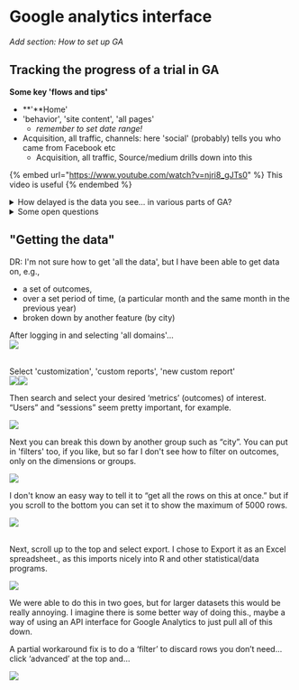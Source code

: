 # Google analytics interface

_Add section: How to set up GA_

## Tracking the progress of a trial in GA

**Some key 'flows and tips'**

* **'**Home'
* 'behavior', 'site content', 'all pages'
  * _remember to set date range!_&#x20;
* Acquisition, all traffic, channels: here 'social' (probably) tells you who came from Facebook etc
  * Acquisition, all traffic, Source/medium drills down into this

{% embed url="https://www.youtube.com/watch?v=njri8_gJTs0" %}
This video is useful
{% endembed %}

<details>

<summary>How delayed is the data you see... in various parts of GA?</summary>

[An article from Google's support](https://support.google.com/analytics/answer/1070983?hl=en#zippy=%2Cin-this-article) suggests there may be substantial delay. But does this only apply to sites with a great deal of traffic?

</details>

<details>

<summary>Some open questions</summary>

1. How to 'exclude your own testing the page' from GA results? &#x20;
2. How accurate are the timings presented?
3. How to get at unique _users_ for the key stats
4. Date filters don't seem to work on home page graphs ... choosing custom dates doesn't change it

</details>



## "Getting the data"

DR: I'm not sure how to get 'all the data', but I have been able to get data on, e.g.,

* a set of outcomes,
* over a set period of time, (a particular month and the same month in the previous year)
* broken down by another feature (by city)

After logging in and selecting 'all domains'...\
![](<../../.gitbook/assets/images\_moved/image (14).png>)

\
Select 'customization', 'custom reports', 'new custom report'\
![](<../../.gitbook/assets/images\_moved/image (11) (1) (1).png>)![](<../../.gitbook/assets/images\_moved/image (12) (1) (1).png>)

Then search and select your desired ‘metrics’ (outcomes) of interest. “Users” and “sessions” seem pretty important, for example.

![](<../../.gitbook/assets/images\_moved/image (19) (1) (1).png>)

Next you can break this down by another group such as “city”. You can put in 'filters' too, if you like, but so far I don't see how to filter on outcomes, only on the dimensions or groups.

![](<../../.gitbook/assets/images\_moved/image (2) (1).png>)

I don't know an easy way to tell it to “get all the rows on this at once.” but if you scroll to the bottom you can set it to show the maximum of 5000 rows.

![](<../../.gitbook/assets/images\_moved/image (16) (1).png>)

\
Next, scroll up to the top and select export. I chose to Export it as an Excel spreadsheet., as this imports nicely into R and other statistical/data programs.

![](<../../.gitbook/assets/images\_moved/image (25).png>)

We were able to do this in two goes, but for larger datasets this would be really annoying. I imagine there is some better way of doing this., maybe a way of using an API interface for Google Analytics to just pull all of this down.

A partial workaround fix is to do a ‘filter’ to discard rows you don’t need… click ‘advanced’ at the top and…

![](<../../.gitbook/assets/images\_moved/image (15) (1).png>)
